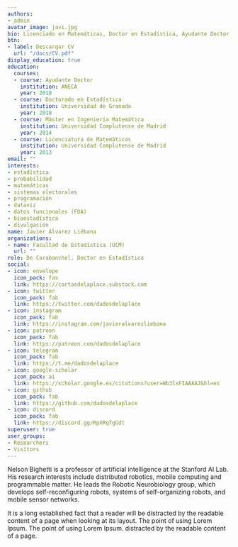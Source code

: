 ```yaml
---
authors:
- admin
avatar_image: javi.jpg
bio: Licenciado en Matemáticas, Doctor en Estadística, Ayudante Doctor, investigador, docente e intentando esto de la divulgación. Especializado en estadística, programación en R y visualización de datos.
btn:
- label: Descargar CV
  url: "/docs/CV.pdf"
display_education: true
education:
  courses:
  - course: Ayudante Doctor
    institution: ANECA
    year: 2018
  - course: Doctorado en Estadística
    institution: Universidad de Granada
    year: 2018
  - course: Máster en Ingeniería Matemática
    institution: Universidad Complutense de Madrid
    year: 2014
  - course: Licenciatura de Matemáticas
    institution: Universidad Complutense de Madrid
    year: 2013
email: ""
interests:
- estadística
- probabilidad
- matemáticas
- sistemas electorales
- programación
- dataviz
- datos funcionales (FDA)
- bioestadística
- divulgación
name: Javier Álvarez Liébana
organizations:
- name: Facultad de Estadística (UCM)
  url: ""
role: De Carabanchel. Doctor en Estadística
social:
- icon: envelope
  icon_pack: fas
  link: https://cartasdelaplace.substack.com
- icon: twitter
  icon_pack: fab
  link: https://twitter.com/dadosdelaplace
- icon: instagram
  icon_pack: fab
  link: https://instagram.com/javieralvarezliebana
- icon: patreon
  icon_pack: fab
  link: https://patreon.com/dadosdelaplace
- icon: telegram
  icon_pack: fab
  link: https://t.me/dadosdelaplace
- icon: google-scholar
  icon_pack: ai
  link: https://scholar.google.es/citations?user=Wb3lxFIAAAAJ&hl=es
- icon: github
  icon_pack: fab
  link: https://github.com/dadosdelaplace
- icon: discord
  icon_pack: fab
  link: https://discord.gg/RpXRqTgGdt 
superuser: true
user_groups:
- Researchers
- Visitors
---
```


Nelson Bighetti is a professor of artificial intelligence at the Stanford AI Lab. His research interests include distributed robotics, mobile computing and programmable matter. He leads the Robotic Neurobiology group, which develops self-reconfiguring robots, systems of self-organizing robots, and mobile sensor networks.


<!--- ![reviews](../../img/certifacates.jpg) --->

It is a long established fact that a reader will be distracted by the readable content of a page when looking at its layout. The point of using Lorem Ipsum. The point of using Lorem Ipsum. distracted by the readable content of a page.
